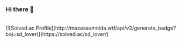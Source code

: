 ### Hi there 👋

</br>
[![Solved.ac Profile](http://mazassumnida.wtf/api/v2/generate_badge?boj=sd_lover)](https://solved.ac/sd_lover/)
</br>
